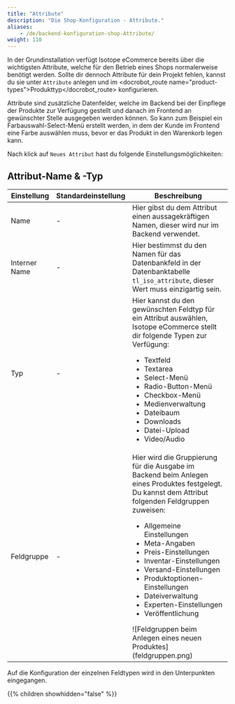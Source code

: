 ```yaml
---
title: "Attribute"
description: "Die Shop-Konfiguration - Attribute."
aliases:
    - /de/backend-konfiguration-shop-Attribute/
weight: 110    
---
```



In der Grundinstallation verfügt Isotope eCommerce bereits über die wichtigsten Attribute, welche für den Betrieb eines Shops normalerweise benötigt werden. Sollte dir dennoch Attribute für dein Projekt fehlen, kannst du sie unter `Attribute` anlegen und im <docrobot_route name="product-types">Produkttyp</docrobot_route> konfigurieren.

Attribute sind zusätzliche Datenfelder, welche im Backend bei der Einpflege der Produkte zur Verfügung gestellt und danach im Frontend an gewünschter Stelle ausgegeben werden können. So kann zum Beispiel ein Farbauswahl-Select-Menü erstellt werden, in dem der Kunde im Frontend eine Farbe auswählen muss, bevor er das Produkt in den Warenkorb legen kann.

Nach klick auf `Neues Attribut` hast du folgende Einstellungsmöglichkeiten:

## Attribut-Name & -Typ

<table>
    <thead>
        <tr>
            <th>Einstellung</th>
            <th>Standardeinstellung</th>
            <th>Beschreibung</th>
        </tr>
    </thead>
    <tbody>
        <tr>
            <td>Name</td>
            <td>-</td>
            <td>Hier gibst du dem Attribut einen aussagekräftigen Namen, dieser wird nur im Backend verwendet.</td>
        </tr>
        <tr>
            <td>Interner Name</td>
            <td>-</td>
            <td>Hier bestimmst du den Namen für das Datenbankfeld in der Datenbanktabelle <code>tl_iso_attribute</code>, dieser Wert muss einzigartig sein.
</td>
        </tr>
        <tr>
            <td>Typ</td>
            <td>-</td>
            <td>Hier kannst du den gewünschten Feldtyp für ein Attribut auswählen, Isotope eCommerce stellt dir folgende Typen zur Verfügung:
            <ul>
            <li>Textfeld</li>
            <li>Textarea</li>
            <li>Select-Menü</li>
            <li>Radio-Button-Menü</li>
            <li>Checkbox-Menü</li>
            <li>Medienverwaltung</li>
            <li>Dateibaum</li>
            <li>Downloads</li>
            <li>Datei-Upload</li>
            <li>Video/Audio</li>
            </ul>
</td>
        </tr>
        <tr>
            <td>Feldgruppe</td>
            <td>-</td>
            <td>Hier wird die Gruppierung für die Ausgabe im Backend beim Anlegen eines Produktes festgelegt. Du kannst dem Attribut folgenden Feldgruppen zuweisen:
            <ul>
            <li>Allgemeine Einstellungen</li>
            <li>Meta-Angaben</li>
            <li>Preis-Einstellungen</li>
            <li>Inventar-Einstellungen</li>
            <li>Versand-Einstellungen</li>
            <li>Produktoptionen-Einstellungen</li>
            <li>Dateiverwaltung</li>
            <li>Experten-Einstellungen</li>
            <li>Veröffentlichung</li>
            </ul>
            ![Feldgruppen beim Anlegen eines neuen Produktes](feldgruppen.png)
            </td>
        </tr>
    </tbody>
</table>

Auf die Konfiguration der einzelnen Feldtypen wird in den Unterpunkten eingegangen.

{{% children showhidden="false" %}}
